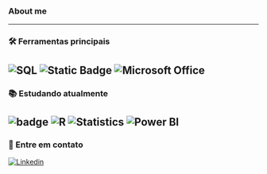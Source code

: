 ### About me

---
### 🛠 Ferramentas principais

![SQL](https://img.shields.io/badge/SQL-CC2927?style=for-the-badge&logo=sql&logoColor=white) ![Static Badge](https://img.shields.io/badge/SQlite-%23003B57?style=for-the-badge&logo=SQlite) ![Microsoft Office](https://img.shields.io/badge/Microsoft_Office-D83B01?style=for-the-badge&logo=microsoft-office&logoColor=white)
---

### 📚 Estudando atualmente

![badge](https://img.shields.io/badge/Python-FFD43B?style=for-the-badge&logo=python&logoColor=blue) ![R](https://img.shields.io/badge/R-276DC3?style=for-the-badge&logo=r&logoColor=white) ![Statistics](https://img.shields.io/badge/Statistics-4E73DF?style=for-the-badge&logo=statistics&logoColor=white) ![Power BI](https://img.shields.io/badge/Power_BI-F2C811?style=for-the-badge&logo=power-bi&logoColor=black) 
---

### 💬 Entre em contato 

[![Linkedin](https://img.shields.io/badge/Linkedin-2986cc?style=for-the-badge&logo=linkedin&logoColor=white&cacheSeconds=https%3A%2F%2Flinkedin.com%2Fin%2Fbruno-paes-dev%2F
)](https://linkedin.com/in/bruno-paes-dev/)
